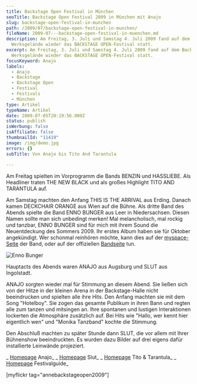 ```yaml
---
title: Backstage Open Festival in München
seoTitle: Backstage Open Festival 2009 in München mit Anajo
slug: backstage-open-festival-in-munchen
path: /2009/07/backstage-open-festival-in-munchen/
fileName: 2009-07---backstage-open-festival-in-muenchen.md
description: Am Freitag, 3. Juli und Samstag 4. Juli 2009 fand auf dem Backstage
  Werksgelände wieder das BACKSTAGE OPEN-Festival statt.
excerpt: Am Freitag, 3. Juli und Samstag 4. Juli 2009 fand auf dem Backstage
  Werksgelände wieder das BACKSTAGE OPEN-Festival statt.
focusKeyword: Anajo
labels:
  - Anajo
  - Backstage
  - Backstage Open
  - Festival
  - Festivals
  - München
type: Artikel
typeName: Artikel
date: 2009-07-05T20:19:56.000Z
status: publish
isWerbung: false
isAffiliate: false
thumbnailId: "11419"
image: /img/demo.jpg
errors: {}
subTitle: Von Anajo bis Tito And Tarantula
  
---
```


Am Freitag spielten im Vorprogramm die Bands BENZIN und HASSLIEBE. Als Headliner
traten THE NEW BLACK und als großes Highlight TITO AND TARANTULA auf.

Am Samstag machten den Anfang THIS IS THE ARRIVAL aus Erding. Danach kamen
DECKCHAIR ORANGE aus Wien auf die Bühne. Als dritte Band des Abends spielte die
Band ENNO BUNGER aus Leer in Niedersachsen. Diesen Namen sollte man sich
unbedingt merken! Mal melancholisch, mal rockig und tanzbar, ENNO BUNGER sind
für mich mit ihrem Sound die Neuentdeckung des Sommers 2009. Ihr erstes Album
haben sie für Oktober angekündigt. Wer schonmal reinhören möchte, kann dies auf
der [myspace-Seite](http://www.myspace.com/ennobunger) der Band, oder auf der
offiziellen [Bandseite](http://www.ennobunger.de/) tun.

![Enno Bunger](http://cardamonchai.com/wp-content/uploads/2009/07/9825441026_d0361ee00d_z-640x480.jpg)

Hauptacts des Abends waren ANAJO aus Augsburg und SLUT aus Ingolstadt.

ANAJO sorgten wieder mal für Stimmung an diesem Abend. Sie ließen sich von der
Hitze in der kleinen Arena in der Backstage-Halle nicht beeindrucken und
spielten alle ihre Hits. Den Anfang machten sie mit dem Song "Hotelboy". Sie
zogen das gesamte Publikum in ihren Bann und regten alle zum tanzen und
mitsingen an. Ihre spontanen und lustigen Interaktionen lockerten die Atmosphäre
zusätzlich auf. Bei Hits wie "Hallo, wer kennt hier eigentlich wen" und "Monika
Tanzband" kochte die Stimmung.

Den Abschluß machten zu später Stunde dann SLUT, die vor allem mit Ihrer
Bühnenshow beeindruckten. Es wurden dazu Bilder auf drei eigens dafür
installierte Leinwände projeziert.

_ [Homepage](http://www.anajo.de/poporchester/inhalt.html) Anajo_ _
[Homepage](http://www.slut-music.de/) Slut_ _
[Homepage](http://www.titoandtarantula.com/) Tito &amp; Tarantula_ _
[Homepage](http://www.festivalguide.de/) Festivalguide_

[myflickr tag="annebackstageopen2009"]

  